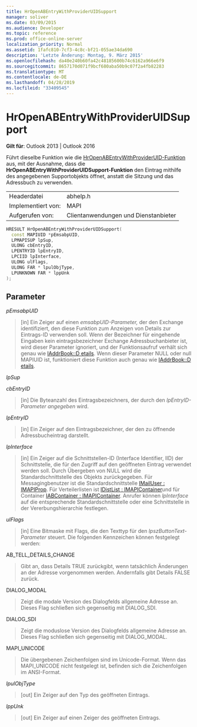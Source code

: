 ```yaml
---
title: HrOpenABEntryWithProviderUIDSupport
manager: soliver
ms.date: 03/09/2015
ms.audience: Developer
ms.topic: reference
ms.prod: office-online-server
localization_priority: Normal
ms.assetid: 1fafc810-7cf3-4c8c-bf21-055ae34da690
description: 'Letzte Änderung: Montag, 9. März 2015'
ms.openlocfilehash: da40e240b60fa42c48185600b74c6162a966e6f9
ms.sourcegitcommit: 8657170d071f9bcf680aba50b9c07f2a4fb82283
ms.translationtype: MT
ms.contentlocale: de-DE
ms.lasthandoff: 04/28/2019
ms.locfileid: "33409545"
---
```

# <a name="hropenabentrywithprovideruidsupport"></a>HrOpenABEntryWithProviderUIDSupport

  
  
**Gilt für**: Outlook 2013 | Outlook 2016 
  
Führt dieselbe Funktion wie die [HrOpenABEntryWithProviderUID-Funktion](hropenabentrywithprovideruid.md) aus, mit der Ausnahme, dass die **HrOpenABEntryWithProviderUIDSupport-Funktion** den Eintrag mithilfe des angegebenen Supportobjekts öffnet, anstatt die Sitzung und das Adressbuch zu verwenden. 
  
|||
|:-----|:-----|
|Headerdatei  <br/> |abhelp.h  <br/> |
|Implementiert von:  <br/> |MAPI  <br/> |
|Aufgerufen von:  <br/> |Clientanwendungen und Dienstanbieter  <br/> |
   
```cpp
HRESULT HrOpenABEntryWithProviderUIDSupport(
  const MAPIUID *pEmsabpUID,
  LPMAPISUP lpSup,
  ULONG cbEntryID,
  LPENTRYID lpEntryID,
  LPCIID lpInterface,
  ULONG ulFlags,
  ULONG FAR * lpulObjType,
  LPUNKNOWN FAR * lppUnk
);
```

## <a name="parameters"></a>Parameter

 _pEmsabpUID_
  
> [in] Ein Zeiger auf einen _emsabpUID-Parameter,_ der den Exchange identifiziert, den diese Funktion zum Anzeigen von Details zur Eintrags-ID verwenden soll. Wenn der Bezeichner für eingehende Eingaben kein eintragsbezeichner Exchange Adressbuchanbieter ist, wird dieser Parameter ignoriert, und der Funktionsaufruf verhält sich genau wie [IAddrBook::D etails](iaddrbook-details.md). Wenn dieser Parameter NULL oder null MAPIUID ist, funktioniert diese Funktion auch genau wie [IAddrBook::D etails](iaddrbook-details.md).
    
 _lpSup_
  
> 
    
 _cbEntryID_
  
> [in] Die Byteanzahl des Eintragsbezeichners, der durch den  _lpEntryID-Parameter angegeben_ wird. 
    
 _lpEntryID_
  
> [in] Ein Zeiger auf den Eintragsbezeichner, der den zu öffnende Adressbucheintrag darstellt.
    
 _lpInterface_
  
> [in] Ein Zeiger auf die Schnittstellen-ID (Interface Identifier, IID) der Schnittstelle, die für den Zugriff auf den geöffneten Eintrag verwendet werden soll. Durch Übergeben von NULL wird die Standardschnittstelle des Objekts zurückgegeben. Für Messagingbenutzer ist die Standardschnittstelle [IMailUser : IMAPIProp](imailuserimapiprop.md). Für Verteilerlisten ist [IDistList : IMAPIContainer](idistlistimapicontainer.md)und für Container [IABContainer : IMAPIContainer](iabcontainerimapicontainer.md). Anrufer können  _lpInterface_ auf die entsprechende Standardschnittstelle oder eine Schnittstelle in der Vererbungshierarchie festlegen. 
    
 _ulFlags_
  
> [in] Eine Bitmaske mit Flags, die den Texttyp für den  _lpszButtonText-Parameter_ steuert. Die folgenden Kennzeichen können festgelegt werden: 
    
AB_TELL_DETAILS_CHANGE
  
> Gibt an, dass Details TRUE zurückgibt, wenn tatsächlich Änderungen an der Adresse vorgenommen werden. Andernfalls gibt Details FALSE zurück.
    
DIALOG_MODAL
  
> Zeigt die modale Version des Dialogfelds allgemeine Adresse an. Dieses Flag schließen sich gegenseitig mit DIALOG_SDI.
    
DIALOG_SDI
  
> Zeigt die moduslose Version des Dialogfelds allgemeine Adresse an. Dieses Flag schließen sich gegenseitig mit DIALOG_MODAL.
    
MAPI_UNICODE
  
> Die übergebenen Zeichenfolgen sind im Unicode-Format. Wenn das MAPI_UNICODE nicht festgelegt ist, befinden sich die Zeichenfolgen im ANSI-Format.
    
 _lpulObjType_
  
> [out] Ein Zeiger auf den Typ des geöffneten Eintrags.
    
 _lppUnk_
  
> [out] Ein Zeiger auf einen Zeiger des geöffneten Eintrags.
    

